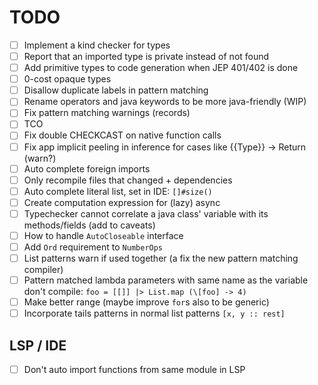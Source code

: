 # TODO

- [ ] Implement a kind checker for types
- [ ] Report that an imported type is private instead of not found
- [ ] Add primitive types to code generation when JEP 401/402 is done
- [ ] 0-cost opaque types
- [ ] Disallow duplicate labels in pattern matching
- [ ] Rename operators and java keywords to be more java-friendly (WIP)
- [ ] Fix pattern matching warnings (records)
- [ ] TCO
- [ ] Fix double CHECKCAST on native function calls
- [ ] Fix app implicit peeling in inference for cases like {{Type}} -> Return (warn?)
- [ ] Auto complete foreign imports
- [ ] Only recompile files that changed + dependencies
- [ ] Auto complete literal list, set in IDE: `[]#size()`
- [ ] Create computation expression for (lazy) async
- [ ] Typechecker cannot correlate a java class' variable with its methods/fields (add to caveats)
- [ ] How to handle `AutoCloseable` interface
- [ ] Add `Ord` requirement to `NumberOps`
- [ ] List patterns warn if used together (a fix the new pattern matching compiler)
- [ ] Pattern matched lambda parameters with same name as the variable don't compile: `foo = [[]] |> List.map (\[foo] -> 4)`
- [ ] Make better range (maybe improve `for`s also to be generic)
- [ ] Incorporate tails patterns in normal list patterns `[x, y :: rest]`

## LSP / IDE

- [ ] Don't auto import functions from same module in LSP